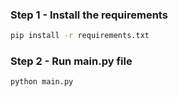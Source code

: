 ### Step 1 - Install the requirements

```bash
pip install -r requirements.txt
```

### Step 2 - Run main.py file

```bash
python main.py
```

